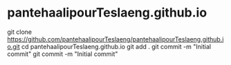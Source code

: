 # pantehaalipourTeslaeng.github.io
git clone https://github.com/pantehaalipourTeslaeng/pantehaalipourTeslaeng.github.io.git
cd pantehaalipourTeslaeng.github.io
git add .
git commit -m "Initial commit"
git commit -m "Initial commit"
